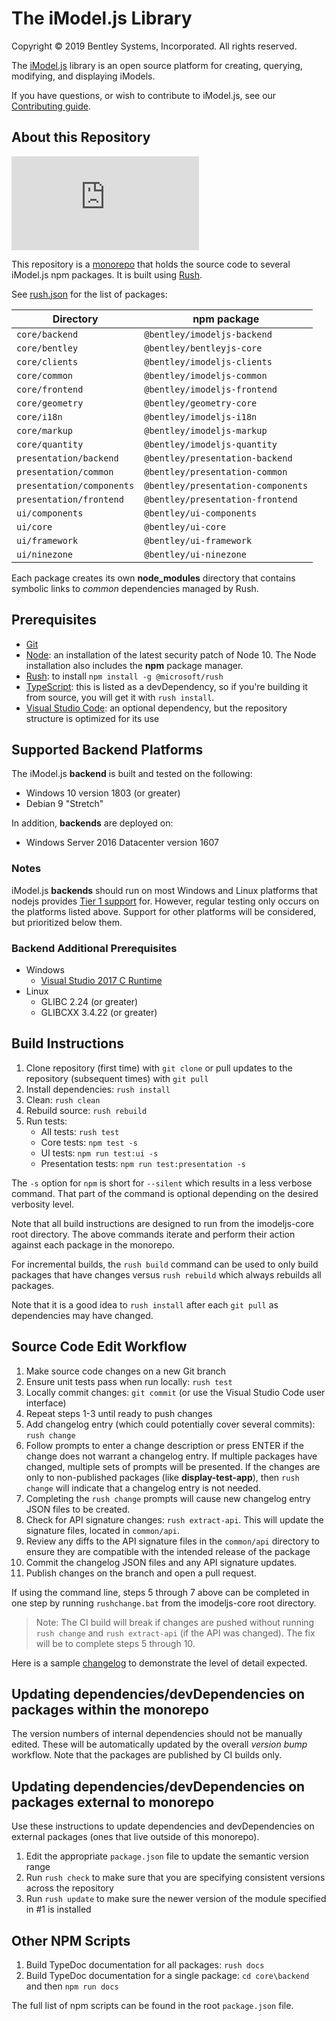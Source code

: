 ﻿# The iModel.js Library

Copyright © 2019 Bentley Systems, Incorporated. All rights reserved.

The [iModel.js](http://imodeljs.org) library is an open source platform for creating, querying, modifying, and displaying iModels.

If you have questions, or wish to contribute to iModel.js, see our [Contributing guide](./CONTRIBUTING.md).

## About this Repository

[![Build status](https://dev.azure.com/imodeljs/imodeljs/_apis/build/status/iModel.js)](https://dev.azure.com/imodeljs/imodeljs/_build/latest?definitionId=1)

This repository is a [monorepo](https://en.wikipedia.org/wiki/Monorepo) that holds the source code to several iModel.js npm packages. It is built using [Rush](http://rushjs.io/).

See [rush.json](./rush.json) for the list of packages:

| Directory | npm package
| ---- | ---
| `core/backend` | `@bentley/imodeljs-backend`
| `core/bentley` | `@bentley/bentleyjs-core`
| `core/clients` | `@bentley/imodeljs-clients`
| `core/common` | `@bentley/imodeljs-common`
| `core/frontend` | `@bentley/imodeljs-frontend`
| `core/geometry` | `@bentley/geometry-core`
| `core/i18n` | `@bentley/imodeljs-i18n`
| `core/markup` | `@bentley/imodeljs-markup`
| `core/quantity` | `@bentley/imodeljs-quantity`
| `presentation/backend` | `@bentley/presentation-backend`
| `presentation/common` | `@bentley/presentation-common`
| `presentation/components` | `@bentley/presentation-components`
| `presentation/frontend` | `@bentley/presentation-frontend`
| `ui/components` | `@bentley/ui-components`
| `ui/core` | `@bentley/ui-core`
| `ui/framework` | `@bentley/ui-framework`
| `ui/ninezone` | `@bentley/ui-ninezone`

Each package creates its own **node_modules** directory that contains symbolic links to *common* dependencies managed by Rush.

## Prerequisites

* [Git](https://git-scm.com/)
* [Node](https://nodejs.org/en/): an installation of the latest security patch of Node 10. The Node installation also includes the **npm** package manager.
* [Rush](https://github.com/Microsoft/web-build-tools/wiki/Rush): to install `npm install -g @microsoft/rush`
* [TypeScript](https://www.typescriptlang.org/): this is listed as a devDependency, so if you're building it from source, you will get it with `rush install`.
* [Visual Studio Code](https://code.visualstudio.com/): an optional dependency, but the repository structure is optimized for its use

## Supported Backend Platforms

The iModel.js **backend** is built and tested on the following:

* Windows 10 version 1803 (or greater)
* Debian 9 "Stretch"

In addition, **backends** are deployed on:

* Windows Server 2016 Datacenter version 1607

### Notes

iModel.js **backends** should run on most Windows and Linux platforms that nodejs provides [Tier 1 support](https://github.com/nodejs/node/blob/master/BUILDING.md#platform-list) for.  However, regular testing only occurs on the platforms listed above. Support for other platforms will be considered, but prioritized below them.

### Backend Additional Prerequisites

* Windows
  * [Visual Studio 2017 C Runtime](https://support.microsoft.com/en-us/help/2977003/the-latest-supported-visual-c-downloads)
* Linux
  * GLIBC 2.24 (or greater)
  * GLIBCXX 3.4.22 (or greater)

## Build Instructions

1. Clone repository (first time) with `git clone` or pull updates to the repository (subsequent times) with `git pull`
2. Install dependencies: `rush install`
3. Clean: `rush clean`
4. Rebuild source: `rush rebuild`
5. Run tests:
    * All tests: `rush test`
    * Core tests: `npm test -s`
    * UI tests: `npm run test:ui -s`
    * Presentation tests: `npm run test:presentation -s`

The `-s` option for `npm` is short for `--silent` which results in a less verbose command.
That part of the command is optional depending on the desired verbosity level.

Note that all build instructions are designed to run from the imodeljs-core root directory.
The above commands iterate and perform their action against each package in the monorepo.

For incremental builds, the `rush build` command can be used to only build packages that have changes versus `rush rebuild` which always rebuilds all packages.

Note that it is a good idea to `rush install` after each `git pull` as dependencies may have changed.

## Source Code Edit Workflow

1. Make source code changes on a new Git branch
2. Ensure unit tests pass when run locally: `rush test`
3. Locally commit changes: `git commit` (or use the Visual Studio Code user interface)
4. Repeat steps 1-3 until ready to push changes
5. Add changelog entry (which could potentially cover several commits): `rush change`
6. Follow prompts to enter a change description or press ENTER if the change does not warrant a changelog entry. If multiple packages have changed, multiple sets of prompts will be presented. If the changes are only to non-published packages (like **display-test-app**), then `rush change` will indicate that a changelog entry is not needed.
7. Completing the `rush change` prompts will cause new changelog entry JSON files to be created.
8. Check for API signature changes: `rush extract-api`.  This will update the signature files, located in `common/api`.
9. Review any diffs to the API signature files in the `common/api` directory to ensure they are compatible with the intended release of the package
10. Commit the changelog JSON files and any API signature updates.
11. Publish changes on the branch and open a pull request.

If using the command line, steps 5 through 7 above can be completed in one step by running `rushchange.bat` from the imodeljs-core root directory.
> Note: The CI build will break if changes are pushed without running `rush change` and `rush extract-api` (if the API was changed). The fix will be to complete steps 5 through 10.

Here is a sample [changelog](https://github.com/Microsoft/web-build-tools/blob/master/apps/rush/CHANGELOG.md) to demonstrate the level of detail expected.

## Updating dependencies/devDependencies on packages within the monorepo

The version numbers of internal dependencies should not be manually edited.
These will be automatically updated by the overall *version bump* workflow.
Note that the packages are published by CI builds only.

## Updating dependencies/devDependencies on packages external to monorepo

Use these instructions to update dependencies and devDependencies on external packages (ones that live outside of this monorepo).

1. Edit the appropriate `package.json` file to update the semantic version range
2. Run `rush check` to make sure that you are specifying consistent versions across the repository
3. Run `rush update` to make sure the newer version of the module specified in #1 is installed

## Other NPM Scripts

1. Build TypeDoc documentation for all packages: `rush docs`
2. Build TypeDoc documentation for a single package: `cd core\backend` and then `npm run docs`

The full list of npm scripts can be found in the root `package.json` file.
